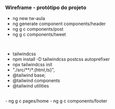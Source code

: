 ### Wireframe - protótipo do projeto
- ng new tw-aula
- ng generate component components/header
- ng g c components/post
- ng g c components/tweet
<br>

- tailwindcss
- npm install -D tailwindcss postcss autoprefixer
- npx tailwindcss init
- "./src/**/*.{html,ts}",
- @tailwind base;
- @tailwind components
- @tailwind utilities

<br>
- ng g c pages/home
- ng g c components/footer
